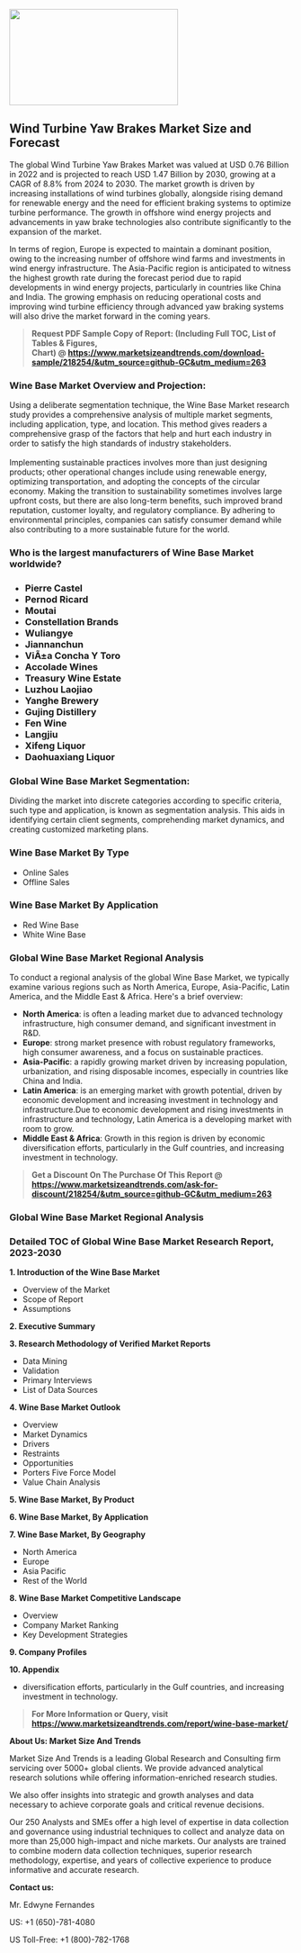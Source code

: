 <p><img class="alignnone size-medium wp-image-20088" src="https://ffe5etoiles.com/wp-content/uploads/2024/12/MST1-300x171.png" alt="" width="300" height="171" /></p><h2>Wind Turbine Yaw Brakes Market Size and Forecast</h2><p>The global Wind Turbine Yaw Brakes Market was valued at USD 0.76 Billion in 2022 and is projected to reach USD 1.47 Billion by 2030, growing at a CAGR of 8.8% from 2024 to 2030. The market growth is driven by increasing installations of wind turbines globally, alongside rising demand for renewable energy and the need for efficient braking systems to optimize turbine performance. The growth in offshore wind energy projects and advancements in yaw brake technologies also contribute significantly to the expansion of the market.</p><p>In terms of region, Europe is expected to maintain a dominant position, owing to the increasing number of offshore wind farms and investments in wind energy infrastructure. The Asia-Pacific region is anticipated to witness the highest growth rate during the forecast period due to rapid developments in wind energy projects, particularly in countries like China and India. The growing emphasis on reducing operational costs and improving wind turbine efficiency through advanced yaw braking systems will also drive the market forward in the coming years.</p></p><blockquote id="" class=""><strong>Request PDF Sample Copy of Report: (Including Full TOC, List of Tables &amp; Figures, Chart)&nbsp;@&nbsp;<strong><a href="https://www.marketsizeandtrends.com/download-sample/218254/&utm_source=github-GC&utm_medium=263" target="_blank">https://www.marketsizeandtrends.com/download-sample/218254/&utm_source=github-GC&utm_medium=263</a></strong></strong></blockquote><h3 id="" class="">Wine Base Market&nbsp;Overview and Projection:</h3><p id="" class="">Using a deliberate segmentation technique, the Wine Base Market research study provides a comprehensive analysis of multiple market segments, including application, type, and location. This method gives readers a comprehensive grasp of the factors that help and hurt each industry in order to satisfy the high standards of industry stakeholders. <br /> <br />Implementing sustainable practices involves more than just designing products; other operational changes include using renewable energy, optimizing transportation, and adopting the concepts of the circular economy. Making the transition to sustainability sometimes involves large upfront costs, but there are also long-term benefits, such improved brand reputation, customer loyalty, and regulatory compliance. By adhering to environmental principles, companies can satisfy consumer demand while also contributing to a more sustainable future for the world.</p><h3 id="" class="">Who is the largest manufacturers of&nbsp;Wine Base Market worldwide?</h3><h3 class=""><p><ul><li>Pierre Castel </li><li> Pernod Ricard </li><li> Moutai </li><li> Constellation Brands </li><li> Wuliangye </li><li> Jiannanchun </li><li> ViÃ±a Concha Y Toro </li><li> Accolade Wines </li><li> Treasury Wine Estate </li><li> Luzhou Laojiao </li><li> Yanghe Brewery </li><li> Gujing Distillery </li><li> Fen Wine </li><li> Langjiu </li><li> Xifeng Liquor </li><li> Daohuaxiang Liquor</li></ul></p></h3><h3 id="" class="">Global&nbsp;Wine Base Market Segmentation:</h3><p id="" class="">Dividing the market into discrete categories according to specific criteria, such type and application, is known as segmentation analysis. This aids in identifying certain client segments, comprehending market dynamics, and creating customized marketing plans.</p><h3 id="" class="">Wine Base Market&nbsp;By Type</h3><p><p><ul><li>Online Sales</li><li> Offline Sales</p></li></ul></p></p><h3 id="" class="">Wine Base Market&nbsp;By Application</h3><p class=""><p><ul><li>Red Wine Base</li><li> White Wine Base</li></ul></p></p><h3 id="" class="">Global Wine Base Market Regional Analysis</h3><p id="" class="">To conduct a regional analysis of the global Wine Base Market, we typically examine various regions such as North America, Europe, Asia-Pacific, Latin America, and the Middle East &amp; Africa. Here's a brief overview:</p><ul><li><strong>North America</strong>: is often a leading market due to advanced technology infrastructure, high consumer demand, and significant investment in R&amp;D.</li><li><strong>Europe</strong>: strong market presence with robust regulatory frameworks, high consumer awareness, and a focus on sustainable practices.</li><li><strong>Asia-Pacific</strong>: a rapidly growing market driven by increasing population, urbanization, and rising disposable incomes, especially in countries like China and India.</li><li><strong>Latin America</strong>: is an emerging market with growth potential, driven by economic development and increasing investment in technology and infrastructure.Due to economic development and rising investments in infrastructure and technology, Latin America is a developing market with room to grow.</li><li><strong>Middle East &amp; Africa</strong>: Growth in this region is driven by economic diversification efforts, particularly in the Gulf countries, and increasing investment in technology.</li></ul><blockquote id="" class=""><strong>Get a Discount On The Purchase Of This Report @ <strong><a href="https://www.marketsizeandtrends.com/ask-for-discount/218254/&utm_source=github-GC&utm_medium=263" target="_blank">https://www.marketsizeandtrends.com/ask-for-discount/218254/&utm_source=github-GC&utm_medium=263</a></strong></strong></blockquote><h3 id="" class="">Global Wine Base Market Regional Analysis</h3><h3 id="" class="">Detailed TOC of Global Wine Base Market Research Report, 2023-2030</h3><p id="" class=""><strong>1. Introduction of the Wine Base Market</strong></p><ul><li>Overview of the Market</li><li>Scope of Report</li><li>Assumptions</li></ul><p id="" class=""><strong>2. Executive Summary</strong></p><p id="" class=""><strong>3. Research Methodology of Verified Market Reports</strong></p><ul><li>Data Mining</li><li>Validation</li><li>Primary Interviews</li><li>List of Data Sources</li></ul><p id="" class=""><strong>4. Wine Base Market Outlook</strong></p><ul><li>Overview</li><li>Market Dynamics</li><li>Drivers</li><li>Restraints</li><li>Opportunities</li><li>Porters Five Force Model</li><li>Value Chain Analysis</li></ul><p id="" class=""><strong>5. Wine Base Market, By Product</strong></p><p id="" class=""><strong>6. Wine Base Market, By Application</strong></p><p id="" class=""><strong>7. Wine Base Market, By Geography</strong></p><ul><li>North America</li><li>Europe</li><li>Asia Pacific</li><li>Rest of the World</li></ul><p id="" class=""><strong>8. Wine Base Market Competitive Landscape</strong></p><ul><li>Overview</li><li>Company Market Ranking</li><li>Key Development Strategies</li></ul><p id="" class=""><strong>9. Company Profiles</strong></p><p id="" class=""><strong>10. Appendix</strong></p><ul><li>diversification efforts, particularly in the Gulf countries, and increasing investment in technology.</li></ul><blockquote id="" class=""><strong>For More Information or Query, visit <strong><strong><a href="https://www.marketsizeandtrends.com/report/wine-base-market/" target="_blank">https://www.marketsizeandtrends.com/report/wine-base-market/</a></strong></strong></strong></blockquote><p id="" class=""><strong>About Us: Market Size And Trends</strong></p><p id="" class="">Market Size And Trends is a leading Global Research and Consulting firm servicing over 5000+ global clients. We provide advanced analytical research solutions while offering information-enriched research studies.</p><p id="" class="">We also offer insights into strategic and growth analyses and data necessary to achieve corporate goals and critical revenue decisions.</p><p id="" class="">Our 250 Analysts and SMEs offer a high level of expertise in data collection and governance using industrial techniques to collect and analyze data on more than 25,000 high-impact and niche markets. Our analysts are trained to combine modern data collection techniques, superior research methodology, expertise, and years of collective experience to produce informative and accurate research.</p><p id="" class=""><strong>Contact us:</strong></p><p id="" class="">Mr. Edwyne Fernandes</p><p id="" class="">US: +1 (650)-781-4080</p><p id="" class="">US Toll-Free: +1 (800)-782-1768</p>
